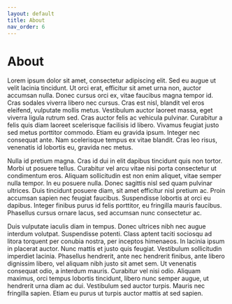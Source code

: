 ```yaml
---
layout: default
title: About
nav_order: 6
---
```


# About #

Lorem ipsum dolor sit amet, consectetur adipiscing elit. Sed eu augue ut velit lacinia tincidunt. Ut orci erat, efficitur sit amet urna non, auctor accumsan nulla. Donec cursus orci ex, vitae faucibus magna tempor id. Cras sodales viverra libero nec cursus. Cras est nisl, blandit vel eros eleifend, vulputate mollis metus. Vestibulum auctor laoreet massa, eget viverra ligula rutrum sed. Cras auctor felis ac vehicula pulvinar. Curabitur a felis quis diam laoreet scelerisque facilisis id libero. Vivamus feugiat justo sed metus porttitor commodo. Etiam eu gravida ipsum. Integer nec consequat ante. Nam scelerisque tempus ex vitae blandit. Cras leo risus, venenatis id lobortis eu, gravida nec metus.

Nulla id pretium magna. Cras id dui in elit dapibus tincidunt quis non tortor. Morbi ut posuere tellus. Curabitur vel arcu vitae nisi porta consectetur ut condimentum eros. Aliquam sollicitudin est non enim aliquet, vitae semper nulla tempor. In eu posuere nulla. Donec sagittis nisl sed quam pulvinar ultrices. Duis tincidunt posuere diam, sit amet efficitur nisl pretium ac. Proin accumsan sapien nec feugiat faucibus. Suspendisse lobortis at orci eu dapibus. Integer finibus purus id felis porttitor, eu fringilla mauris faucibus. Phasellus cursus ornare lacus, sed accumsan nunc consectetur ac.

Duis vulputate iaculis diam in tempus. Donec ultrices nibh nec augue interdum volutpat. Suspendisse potenti. Class aptent taciti sociosqu ad litora torquent per conubia nostra, per inceptos himenaeos. In lacinia ipsum in placerat auctor. Nunc mattis et justo quis feugiat. Vestibulum sollicitudin imperdiet lacinia. Phasellus hendrerit, ante nec hendrerit finibus, ante libero dignissim libero, vel aliquam nibh justo sit amet sem. Ut venenatis consequat odio, a interdum mauris. Curabitur vel nisi odio. Aliquam maximus, orci tempus lobortis tincidunt, libero nunc semper augue, ut hendrerit urna diam ac dui. Vestibulum sed auctor turpis. Mauris nec fringilla sapien. Etiam eu purus ut turpis auctor mattis at sed sapien.